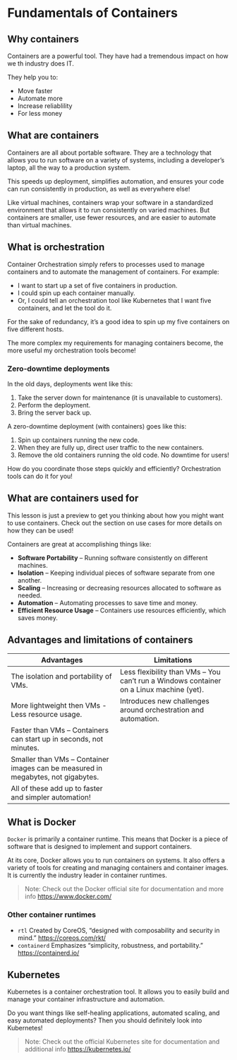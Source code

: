 # Fundamentals of Containers

## Why containers

Containers are a powerful tool. They have had a tremendous impact on how we th industry does IT.

They help you to:

- Move faster
- Automate more
- Increase reliablility
- For less money

## What are containers

Containers are all about portable software. They are a technology that allows you to run software on a variety of systems, including a developer’s laptop,
all the way to a production system.

This speeds up deployment, simplifies automation, and ensures your code can run consistently in production, as well as everywhere else!

Like virtual machines, containers wrap your software in a standardized environment that allows it to run consistently on varied machines. But containers are smaller, use fewer resources, and are easier to automate than virtual machines.

## What is orchestration

Container Orchestration simply refers to processes used to manage containers and to automate the management of containers.
For example:

- I want to start up a set of five containers in production.
- I could spin up each container manually.
- Or, I could tell an orchestration tool like Kubernetes that I want five containers, and let the tool do it.

For the sake of redundancy, it’s a good idea to spin up my five containers on five different hosts.

The more complex my requirements for managing containers become, the more useful my orchestration tools become!

### Zero-downtime deployments

In the old days, deployments went like this:

1. Take the server down for maintenance (it is unavailable to customers).
2. Perform the deployment.
3. Bring the server back up.

A zero-downtime deployment (with containers) goes like this:

1. Spin up containers running the new code.
2. When they are fully up, direct user traffic to the new containers.
3. Remove the old containers running the old code. No downtime for users!

How do you coordinate those steps quickly and efficiently? Orchestration tools can do it for you!

## What are containers used for

This lesson is just a preview to get you thinking about how you might want to use containers. Check out the section on use cases for more details on how they can be used!

Containers are great at accomplishing things like:

- **Software Portability** – Running software consistently on different machines.
- **Isolation** – Keeping individual pieces of software separate from one another.
- **Scaling** – Increasing or decreasing resources allocated to software as needed.
- **Automation** – Automating processes to save time and money.
- **Efficient Resource Usage** – Containers use resources efficiently, which saves money.

## Advantages and limitations of containers

| Advantages | Limitations |
|------------|-------------|
| The isolation and portability of VMs. | Less flexibility than VMs – You can’t run a Windows container on a Linux machine (yet). |
| More lightweight then VMs - Less resource usage. | Introduces new challenges around orchestration and automation. |
| Faster than VMs – Containers can start up in seconds, not minutes. | |
| Smaller than VMs – Container images can be measured in megabytes, not gigabytes. | |
| All of these add up to faster and simpler automation! | |

## What is Docker

`Docker` is primarily a container runtime. This means that Docker is a piece of software that is designed to implement
and support containers.

At its core, Docker allows you to run containers on systems. It also offers a variety of tools for creating and managing containers and container images. It is currently the industry leader in container runtimes.

> Note: Check out the Docker official site for documentation and more info <https://www.docker.com/>

### Other container runtimes

- `rtl` Created by CoreOS, “designed with composability and security in mind.” <https://coreos.com/rkt/>
- `containerd` Emphasizes “simplicity, robustness, and portability.” <https://containerd.io/>

## Kubernetes

Kubernetes is a container orchestration tool. It allows you to easily build and manage your container infrastructure and
automation.

Do you want things like self-healing applications, automated scaling, and easy automated deployments? Then you should definitely look into Kubernetes!

> Note: Check out the official Kubernetes site for documentation and additional info <https://kubernetes.io/>

